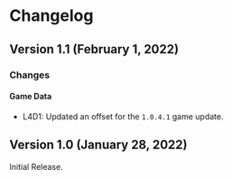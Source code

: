 # Changelog

## Version 1.1 (February 1, 2022)

### Changes

#### Game Data
- L4D1: Updated an offset for the `1.0.4.1` game update.

## Version 1.0 (January 28, 2022)

Initial Release.